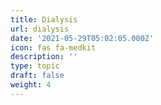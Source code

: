 ```yaml
---
title: Dialysis
url: dialysis
date: '2021-05-29T05:02:05.000Z'
icon: fas fa-medkit
description: ''
type: topic
draft: false
weight: 4
---
```


